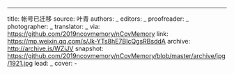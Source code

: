 -------------
title: 帐号已迁移
source: 叶青
authors: _
editors: _
proofreader: _
photographer: _
translator: _
via: https://github.com/2019ncovmemory/nCovMemory
link: https://mp.weixin.qq.com/s/Jk-YTs8hE7BIcQgsRBsddA
archive: http://archive.is/WZiJV
snapshot: https://github.com/2019ncovmemory/nCovMemory/blob/master/archive/jpg/1921.jpg
lead: _
cover: -
